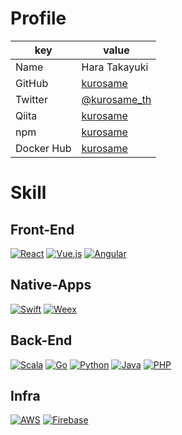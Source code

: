 # Profile

| key        | value                                           |
| ---------- | ----------------------------------------------- |
| Name       | Hara Takayuki                                   |
| GitHub     | [kurosame](https://github.com/kurosame)         |
| Twitter    | [@kurosame_th](https://twitter.com/kurosame_th) |
| Qiita      | [kurosame](https://qiita.com/kurosame)          |
| npm        | [kurosame](https://www.npmjs.com/~kurosame)     |
| Docker Hub | [kurosame](https://hub.docker.com/u/kurosame)   |

# Skill

## Front-End

[![React](/react.png 'React')](/react/)
[![Vue.js](/vuejs.png 'Vue.js')](/vuejs/)
[![Angular](/angular.png 'Angular')](/angular/)

## Native-Apps

[![Swift](/swift.png 'Swift')](/swift/)
[![Weex](/weex.png 'Weex')](/weex/)

## Back-End

[![Scala](/scala.png 'Scala')](/scala/)
[![Go](/go.png 'Go')](/go/)
[![Python](/python.png 'Python')](/python/)
[![Java](/java.png 'Java')](/java/)
[![PHP](/php.png 'PHP')](/php/)

## Infra

[![AWS‎](/aws.png 'AWS‎')](/aws/)
[![Firebase](/firebase.png 'Firebase')](/firebase/)
